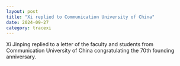 ```yaml
---
layout: post
title: "Xi replied to Communication University of China"
date: 2024-09-27
category: tracexi
---
```


Xi Jinping replied to a letter of the faculty and students from Communication University of China congratulating the 70th founding anniversary.
